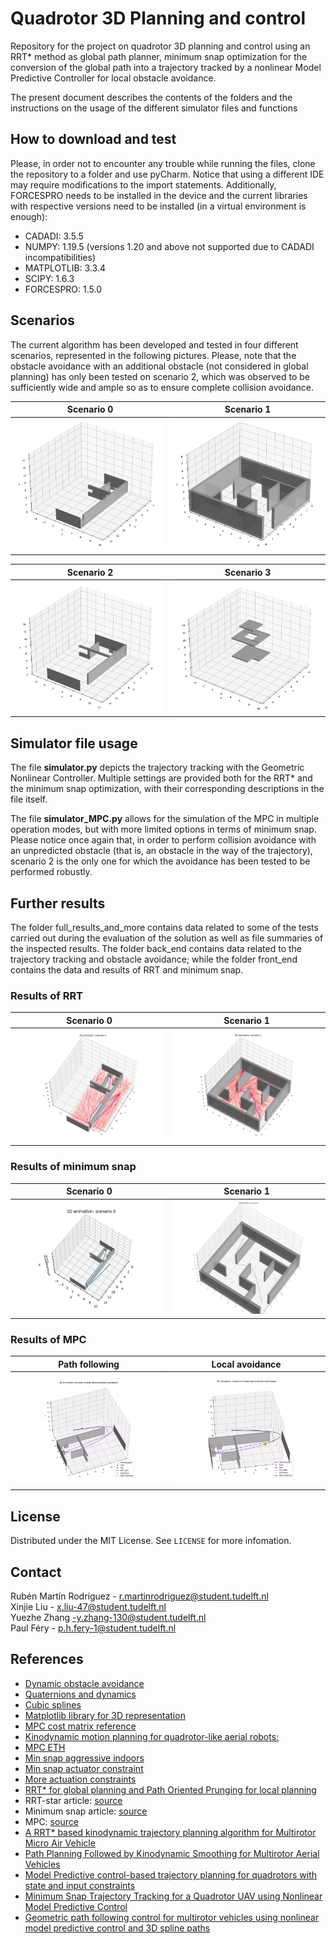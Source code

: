 # Quadrotor 3D Planning and control
Repository for the project on quadrotor 3D planning and control using an RRT* method as global path planner, minimum snap optimization for the conversion of the global path into a trajectory tracked by a nonlinear Model Predictive Controller for local obstacle avoidance.

The present document describes the contents of the folders and the instructions on the usage of the different simulator files and functions

## How to download and test

Please, in order not to encounter any trouble while running the files, clone the repository to a folder and use pyCharm.
Notice that using a different IDE may require modifications to the import statements. Additionally, FORCESPRO needs to be
installed in the device and the current libraries with respective versions need to be installed (in a virtual environment
is enough):

- CADADI: 3.5.5
- NUMPY: 1.19.5 (versions 1.20 and above not supported due to CADADI incompatibilities)
- MATPLOTLIB: 3.3.4
- SCIPY: 1.6.3
- FORCESPRO: 1.5.0

## Scenarios

The current algorithm has been developed and tested in four different scenarios, represented in the following pictures. 
Please, note that the obstacle avoidance with an additional obstacle (not considered in global planning) has only been
tested on scenario 2, which was observed to be sufficiently wide and ample so as to ensure complete collision avoidance.

| Scenario 0  | Scenario 1 |
|---|---|
<img src="./full_results_and_more/README%20photos/Scenario_0.png" alt="005" style="zoom: 50%;" /> | <img src="./full_results_and_more/README%20photos/Scenario_1.png" alt="004" style="zoom: 50%;" /> |

| Scenario 2 | Scenario 3 |
|---|---|
<img src="./full_results_and_more/README%20photos/Scenario_2.png" alt="005" style="zoom: 50%;" /> | <img src="./full_results_and_more/README%20photos/Scenario_3.png" alt="004" style="zoom: 50%;" /> |

## Simulator file usage

The file **simulator.py** depicts the trajectory tracking with the Geometric Nonlinear Controller. Multiple settings are
provided both for the RRT* and the minimum snap optimization, with their corresponding descriptions in the file itself.

The file **simulator_MPC.py** allows for the simulation of the MPC in multiple operation modes, but with more limited
options in terms of minimum snap. Please notice once again that, in order to perform collision avoidance with
an unpredicted obstacle (that is, an obstacle in the way of the trajectory), scenario 2 is the only one for
which the avoidance has been tested to be performed robustly.

## Further results

The folder full_results_and_more contains data related to some of the tests carried out during the evaluation of the 
solution as well as file summaries of the inspected results. The folder back_end contains data related to the trajectory 
tracking and obstacle avoidance; while the folder front_end contains the data and results of RRT and minimum snap.

### Results of RRT
| Scenario 0  | Scenario 1 |
|---|---|
<img src="./full_results_and_more/README%20photos/Scenario_0_4000_1_mod.png" alt="005" style="zoom: 50%;" /> | <img src="./full_results_and_more/README%20photos/Scenario_1_4000_1_mod.png" alt="004" style="zoom: 50%;" /> |

### Results of minimum snap
| Scenario 0  | Scenario 1 |
|---|---|
<img src="./full_results_and_more/README%20photos/min_snap_scenario_0_penalty_10000.jpg" alt="005" style="zoom: 50%;" /> | <img src="./full_results_and_more/README%20photos/min_snap_scenario_1_penalty_2500_mod.jpg" alt="004" style="zoom: 50%;" /> |

### Results of MPC
| Path following  | Local avoidance |
|---|---|
<img src="./full_results_and_more/README%20photos/mpc_following_scenario4.gif" alt="005" style="zoom: 50%;" /> | <img src="./full_results_and_more/README%20photos/mpc_local_avoidance_scenario4.gif" alt="004" style="zoom: 50%;" /> |

## License 

Distributed under the MIT License. See `LICENSE` for more infomation.

## Contact 

Rubén Martín Rodríguez - r.martinrodriguez@student.tudelft.nl  
Xinjie Liu - x.liu-47@student.tudelft.nl  
Yuezhe Zhang -y.zhang-130@student.tudelft.nl  
Paul Féry - p.h.fery-1@student.tudelft.nl

## References
- [Dynamic obstacle avoidance](https://ieeexplore.ieee.org/document/9274865)
- [Quaternions and dynamics](https://archive.org/details/arxiv-0811.2889/page/n5/mode/2up)
- [Cubic splines](https://pythonnumericalmethods.berkeley.edu/notebooks/chapter17.03-Cubic-Spline-Interpolation.html)
- [Matplotlib library for 3D representation](https://matplotlib.org/stable/api/_as_gen/mpl_toolkits.mplot3d.axes3d.Axes3D.html)
- [MPC cost matrix reference](https://github.com/b4sgren/mpc)
- [Kinodynamic motion planning for quadrotor-like aerial robots:](https://oatao.univ-toulouse.fr/20169/1/Boeuf.pdf)
- [MPC ETH](https://github.com/uzh-rpg/high_mpc)
- [Min snap aggressive indoors](https://dspace.mit.edu/bitstream/handle/1721.1/106840/Roy_Polynomial%20trajectory.pdf?sequence=1&isAllowed=y)
- [Min snap actuator constraint](https://www.researchgate.net/publication/259741166_Actuator_Constrained_Trajectory_Generation_and_Control_for_Variable-Pitch_Quadrotors)
- [More actuation constraints](https://escholarship.mcgill.ca/downloads/f1881r83x?locale=en)
- [RRT* for global planning and Path Oriented Prunging for local planning](https://ieeexplore.ieee.org/document/9019196)
- RRT-star article: [source](https://dspace.mit.edu/handle/1721.1/81442)
- Minimum snap article: [source](https://ieeexplore-ieee-org.tudelft.idm.oclc.org/stamp/stamp.jsp?tp=&arnumber=5980409&tag=1)
- MPC: [source](https://www-sciencedirect-com.tudelft.idm.oclc.org/science/article/pii/S0005109899002149?casa_token=EtRfAwnkYDUAAAAA:EAadMGgXlCD6tl9-J3qMGj7QPTF5t_8XDcqPwkkQ92rMBwqAzOZmewztJbQDFOSRI6yG7kmAhQ)
- [A RRT* based kinodynamic trajectory planning algorithm for Multirotor Micro Air Vehicle](https://ieeexplore.ieee.org/document/9277168)
- [Path Planning Followed by Kinodynamic Smoothing for Multirotor Aerial Vehicles](https://ieeexplore.ieee.org/document/9290162)
- [Model Predictive control-based trajectory planning for quadrotors with state and input constraints](https://ieeexplore-ieee-org.tudelft.idm.oclc.org/document/7832517)
- [Minimum Snap Trajectory Tracking for a Quadrotor UAV using Nonlinear Model Predictive Control](https://www.researchgate.net/publication/346782883_Minimum_Snap_Trajectory_Tracking_for_a_Quadrotor_UAV_using_Nonlinear_Model_Predictive_Control)
- [Geometric path following control for multirotor vehicles using nonlinear model predictive control and 3D spline paths](https://ieeexplore-ieee-org.tudelft.idm.oclc.org/document/7502541)
